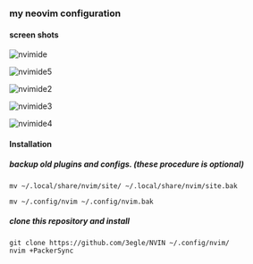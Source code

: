 ### my neovim configuration

#### screen shots
![nvimide](https://user-images.githubusercontent.com/61257646/184257992-c453974f-408c-4085-897f-b3d5b24013c5.png)

![nvimide5](https://user-images.githubusercontent.com/61257646/184258173-faf1dd15-1030-4dec-9575-4f37cc033fb4.png)

![nvimide2](https://user-images.githubusercontent.com/61257646/184258108-36bf1268-73fe-4727-a69e-5973bc64f925.png)

![nvimide3](https://user-images.githubusercontent.com/61257646/184258132-db5f8622-457c-4f82-87e9-075fc752e2ac.png)

![nvimide4](https://user-images.githubusercontent.com/61257646/184258185-d84963c2-069b-4faa-a951-ce576f99eca3.png)


#### Installation

##### backup old plugins and configs. (these procedure is optional)

```
mv ~/.local/share/nvim/site/ ~/.local/share/nvim/site.bak

mv ~/.config/nvim ~/.config/nvim.bak
```

##### clone this repository and install

```
git clone https://github.com/3egle/NVIN ~/.config/nvim/
nvim +PackerSync

```

